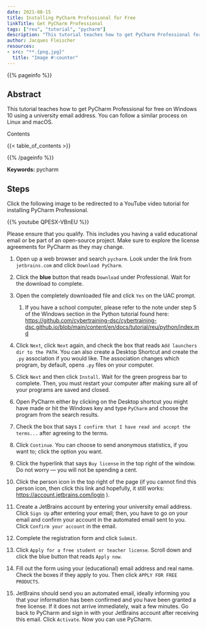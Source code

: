 ```yaml
---
date: 2021-08-15
title: Installing PyCharm Professional for Free
linkTitle: Get PyCharm Professional
tags: ["reu", "tutorial", "pycharm"]
description: "This tutorial teaches how to get PyCharm Professional for free on Windows 10 using a university email address."
author: Jacques Fleischer
resources:
- src: "**.{png,jpg}"
  title: "Image #:counter"
---
```



{{% pageinfo %}}

## Abstract

This tutorial teaches how to get PyCharm Professional for free on
Windows 10 using a university email address. You can follow a similar
process on Linux and macOS.

Contents

{{< table_of_contents >}}

{{% /pageinfo %}}

**Keywords:** pycharm


## Steps

Click the following image to be redirected to a YouTube video tutorial for installing PyCharm Professional.

{{% youtube QPESX-VBnEU %}}

Please ensure that you qualify. This includes you having a valid
educational email or be part of an open-source project. Make sure to
explore the license agreements for PyCharm as they may change.

1. Open up a web browser and search `pycharm`. Look under the link from `jetbrains.com` and click `Download PyCharm`.

2. Click the **blue** button that reads `Download` under Professional. Wait for the download to complete.

3. Open the completely downloaded file and click `Yes` on the UAC prompt.
    1. If you have a school computer, please refer to the note under step 5 of the Windows section in the Python tutorial found here:
    https://github.com/cybertraining-dsc/cybertraining-dsc.github.io/blob/main/content/en/docs/tutorial/reu/python/index.md
       
4. Click `Next`, click `Next` again, and check the box that reads `Add launchers dir to the PATH`. You can also
create a Desktop Shortcut and create the `.py` association if you would like. The association changes which program, 
   by default, opens `.py` files on your computer.
   
5. Click `Next` and then click `Install`. Wait for the green progress bar to complete. Then, you must restart your
computer after making sure all of your programs are saved and closed.
   
6. Open PyCharm either by clicking on the Desktop shortcut you might have made or hit the Windows key and type
`PyCharm` and choose the program from the search results.
   
7. Check the box that says `I confirm that I have read and accept the terms...` after agreeing to the terms.
   
8. Click `Continue`. You can choose to send anonymous statistics, if you want to; click the option you want.

9. Click the hyperlink that says `Buy license` in the top right of the window. Do not worry — you will not be spending
a cent.
   
10. Click the person icon in the top right of the page (if you cannot find this person icon, then click this link
    and hopefully, it still works: https://account.jetbrains.com/login ).
    
11. Create a JetBrains account by entering your university email address. Click `Sign Up` after entering your email;
then, you have to go on your email and confirm your account in the automated email sent to you. Click `Confirm your
    account` in the email.
    
12. Complete the registration form and click `Submit`.

13. Click `Apply for a free student or teacher license`. Scroll down and click the blue button that reads `Apply now`.

14. Fill out the form using your (educational) email address and real name. Check the boxes if they apply to you. Then
click `APPLY FOR FREE PRODUCTS`.
    
15. JetBrains should send you an automated email, ideally informing you that your information has been confirmed and
you have been granted a free license. If it does not arrive immediately, wait a few minutes. Go back to PyCharm and sign in with your JetBrains account after receiving this email. Click `Activate`. Now you can use PyCharm.
